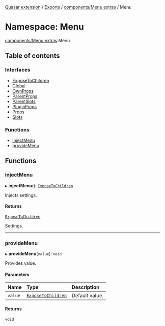 [Quasar extension](../index.md) / [Exports](../modules.md) / [components/Menu.extras](components_Menu_extras.md) / Menu

# Namespace: Menu

[components/Menu.extras](components_Menu_extras.md).Menu

## Table of contents

### Interfaces

- [ExposeToChildren](../interfaces/components_Menu_extras.Menu.ExposeToChildren.md)
- [Global](../interfaces/components_Menu_extras.Menu.Global.md)
- [OwnProps](../interfaces/components_Menu_extras.Menu.OwnProps.md)
- [ParentProps](../interfaces/components_Menu_extras.Menu.ParentProps.md)
- [ParentSlots](../interfaces/components_Menu_extras.Menu.ParentSlots.md)
- [PluginProps](../interfaces/components_Menu_extras.Menu.PluginProps.md)
- [Props](../interfaces/components_Menu_extras.Menu.Props.md)
- [Slots](../interfaces/components_Menu_extras.Menu.Slots.md)

### Functions

- [injectMenu](components_Menu_extras.Menu.md#injectmenu)
- [provideMenu](components_Menu_extras.Menu.md#providemenu)

## Functions

### injectMenu

▸ **injectMenu**(): [`ExposeToChildren`](../interfaces/components_Menu_extras.Menu.ExposeToChildren.md)

Injects settings.

#### Returns

[`ExposeToChildren`](../interfaces/components_Menu_extras.Menu.ExposeToChildren.md)

Settings.

___

### provideMenu

▸ **provideMenu**(`value`): `void`

Provides value.

#### Parameters

| Name | Type | Description |
| :------ | :------ | :------ |
| `value` | [`ExposeToChildren`](../interfaces/components_Menu_extras.Menu.ExposeToChildren.md) | Default value. |

#### Returns

`void`
